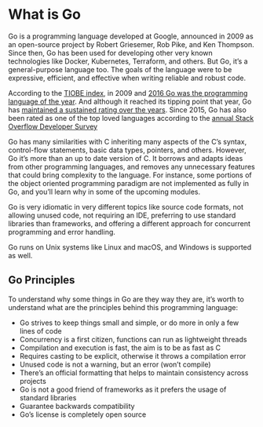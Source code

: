 # What is Go
Go is a programming language developed at Google, announced in 2009 as an open-source project by Robert Griesemer, Rob Pike, and Ken Thompson. Since then, Go has been used for developing other very known technologies like Docker, Kubernetes, Terraform, and others. But Go, it’s a general-purpose language too. The goals of the language were to be expressive, efficient, and effective when writing reliable and robust code.

According to the [TIOBE index](https://www.tiobe.com/tiobe-index/), in 2009 and [2016 Go was the programming language of the year](https://insights.dice.com/2017/01/10/go-tiobe-programming-language-2016/). And although it reached its tipping point that year, Go has [maintained a sustained rating over the years](https://www.tiobe.com/tiobe-index/go/). Since 2015, Go has also been rated as one of the top loved languages according to the [annual Stack Overflow Developer Survey](https://insights.stackoverflow.com/survey/2020#most-loved-dreaded-and-wanted)

Go has many similarities with C inheriting many aspects of the C’s syntax, control-flow statements, basic data types, pointers, and others. However, Go it’s more than an up to date version of C. It borrows and adapts ideas from other programming languages, and removes any unnecessary features that could bring complexity to the language. For instance, some portions of the object oriented programming paradigm are not implemented as fully in Go, and you’ll learn why in some of the upcoming modules.

Go is very idiomatic in very different topics like source code formats, not allowing unused code, not requiring an IDE, preferring to use standard libraries than frameworks, and offering a different approach for concurrent programming and error handling.

Go runs on Unix systems like Linux and macOS, and Windows is supported as well.

## Go Principles

To understand why some things in Go are they way they are, it’s worth to understand what are the principles behind this programming language:

- Go strives to keep things small and simple, or do more in only a few lines of code
- Concurrency is a first citizen, functions can run as lightweight threads
- Compilation and execution is fast, the aim is to be as fast as C
- Requires casting to be explicit, otherwise it throws a compilation error
- Unused code is not a warning, but an error (won’t compile)
- There’s an official formatting that helps to maintain consistency across projects
- Go is not a good friend of frameworks as it prefers the usage of standard libraries
- Guarantee backwards compatibility
- Go’s license is completely open source
